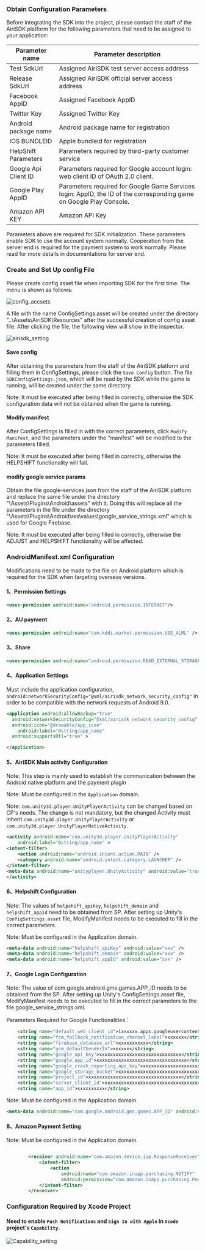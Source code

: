 
### Obtain Configuration Parameters

Before integrating the SDK into the project, please contact the staff of the AiriSDK platform for the following parameters that need to be assigned to your application:

| Parameter name | Parameter description |
| ------ | ------ | 
| Test SdkUrl | Assigned AiriSDK test server access address |
| Release SdkUrl | Assigned AiriSDK official server access address |
| Facebook AppID | Assigned Facebook AppID |
| Twitter Key | Assigned Twitter Key |
| Android package name | Android package name for registration |
| IOS BUNDLEID | Apple bundleid for registration |
| HelpShift Parameters | Parameters required by third-party customer service |
| Google Api Client ID | Parameters required for Google account login: web client ID of OAuth 2.0 client. |
| Google Play AppID| Parameters required for Google Game Services login: AppID, the ID of the corresponding game on Google Play Console.|
| Amazon API KEY| Amazon API Key | Parameter for logging in to Amazon |

Parameters above are required for SDK initialization. These parameters enable SDK to use the account system normally. Cooperation from the server end is required for the payment system to work normally. Please read for more details in documentations for server end.

### Create and Set Up config File

Please create config asset file when importing SDK for the first time. The menu is shown as follows:

![config_accsets](https://raw.githubusercontent.com/Yostardev/yostarsdk/master/docs/_media/config_assets.png)

A file with the name ConfigSettings.asset will be created under the directory "..\Assets\AiriSDK\Resources\" after the successful creation of config asset file. After clicking the file, the following view will show in the inspector.

![airisdk_setting](https://raw.githubusercontent.com/Yostardev/yostarsdk/master/docs/_media/2.0.5_airisdk_setting.png)

#### Save config

After obtaining the parameters from the staff of the AiriSDK platform and filling them in ConfigSettings, please click the ```Save Config``` button. The file ```SDKConfigSettings.json```, which will be read by the SDK while the game is running, will be created under the same directory.

Note: It must be executed after being filled in correctly, otherwise the SDK configuration data will not be obtained when the game is running.

#### Modify manifest

After ConfigSettings is filled in with the correct parameters, click ```Modify Manifest```, and the parameters under the "manifest" will be modified to the parameters filled.

Note: It must be executed after being filled in correctly, otherwise the HELPSHIFT functionality will fail.

#### modify google service params

Obtain the file google-services.json from the staff of the AiriSDK platform and replace the same file under the directory "\Assets\Plugins\Android\assets" with it. Doing this will replace all the parameters in the file under the directory "\Assets\Plugins\Android\res\values\google_service_strings.xml" which is used for Google Firebase.

Note: It must be executed after being filled in correctly, otherwise the ADJUST and HELPSHIFT functionality will be affected.

### AndroidManifest.xml Configuration

Modifications need to be made to the file on Android platform which is required for the SDK when targeting overseas versions.

#### 1、Permission Settings

```xml
<uses-permission android:name="android.permission.INTERNET"/>
```

#### 2、AU payment

```xml
<uses-permission android:name="com.kddi.market.permission.USE_ALML" />
```

#### 3、Share

```xml
<uses-permission android:name="android.permission.READ_EXTERNAL_STORAGE" />
```
#### 4、Application Settings

Must include the application configuration, ```android:networkSecurityConfig="@xml/airisdk_network_security_config"``` in order to be compatible with the network requests of Android 9.0.

```xml
<application android:allowBackup="true"
  android:networkSecurityConfig="@xml/airisdk_network_security_config"
  android:icon="@drawable/app_icon"
	android:label="@string/app_name"
  android:supportsRtl="true" >

</application>
```

#### 5、AiriSDK Main activity Configuration

Note: This step is mainly used to establish the communication between the Android native platform and the payment plugin

Note: Must be configured in the ```Application``` domain.

Note: ```com.unity3d.player.UnityPlayerActivity``` can be changed based on CP's needs. The change is not mandatory, but the changed Activity must inherit ```com.unity3d.player.UnityPlayerActivity``` or ```com.unity3d.player.UnityPlayerNativeActivity```.


```xml
<activity android:name="com.unity3d.player.UnityPlayerActivity"
	android:label="@string/app_name" >
<intent-filter>
	<action android:name="android.intent.action.MAIN" />
	<category android:name="android.intent.category.LAUNCHER" />
</intent-filter>
<meta-data android:name="unityplayer.UnityActivity" android:value="true" />
</activity>
```

#### 6、Helpshift Configuration

Note: The values of ```helpshift_apiKey```, ```helpshift_demain``` and ```helpshift_appId``` need to be obtained from SP. After setting up Unity's ```ConfigSettings.asset``` file, ModifyManifest needs to be executed to fill in the correct parameters.

Note: Must be configured in the Application domain.

```xml
<meta-data android:name="helpshift_apiKey" android:value="xxx" />
<meta-data android:name="helpshift_demain" android:value="xxx" />
<meta-data android:name="helpshift_appId" android:value="xxx" />
```

#### 7、Google Login Configuration

Note: The value of com.google.android.gms.games.APP_ID needs to be obtained from the SP. After setting up Unity's ConfigSettings.asset file, ModifyManifest needs to be executed to fill in the correct parameters to the file google_service_strings.xml.

Parameters Required for Google Functionalities：
```xml
    <string name="default_web_client_id">1xxxxxx.apps.googleusercontent.com</string>
    <string name="fcm_fallback_notification_channel_label">xxxxxx</string>
    <string name="firebase_database_url">xxxxxxxxxxx</string>
    <string name="gcm_defaultSenderId">xxxxxx</string>
    <string name="google_api_key">xxxxxxxxxxxxxxxxxxxxxxxxxxxxxx</string>
    <string name="google_app_id">xxxxxxxxxxxxxxxxxxxxxxxxxxxxxxxxx</string>
    <string name="google_crash_reporting_api_key">xxxxxxxxxxxxxxxxxxxxxxxxxx</string>
    <string name="google_storage_bucket">xxxxxxxxxxxxxxxxxxxxxxxxxxxxxxxxxxxx</string>
    <string name="project_id">xxxxxxxxxxxxxxxxxxxxxxxxxxxxxxxxxx</string>
    <string name="server_client_id">xxxxxxxxxxxxxxxxxxxxxxxxxxxxxxxxxxxxxxxxxxxxx</string>
    <string name="app_id">xxxxxxxxxx</string>
```

Note: Must be configured in the Application domain.

```xml
<meta-data android:name="com.google.android.gms.games.APP_ID" android:value="@string/app_id" />
```

#### 8、Amazon Payment Setting

Note: Must be configured in the Application domain.

```xml

        <receiver android:name="com.amazon.device.iap.ResponseReceiver" >
            <intent-filter>
                <action
                    android:name="com.amazon.inapp.purchasing.NOTIFY"
                    android:permission="com.amazon.inapp.purchasing.Permission.NOTIFY" />
            </intent-filter>
        </receiver>

```

### Configuration Required by Xcode Project

#### Need to enable ```Push Notifications``` and ```Sign In with Apple``` in ```Xcode``` project's ```Capability```.

![Capability_setting](https://raw.githubusercontent.com/Yostardev/yostarsdk/master/docs/_media/2.0.5_Capability_setting.png)
